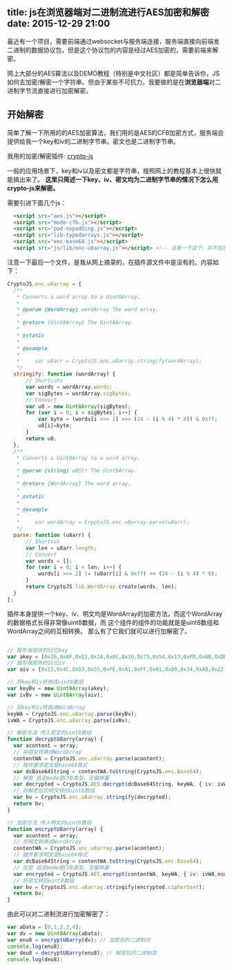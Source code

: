title: js在浏览器端对二进制流进行AES加密和解密
date: 2015-12-29 21:00
---

最近有一个项目，需要前端通过websocket与服务端连接，服务端直接向前端发二进制的数据协议包，但是这个协议包的内容是经过AES加密的，需要前端来解密。

网上大部分的AES算法以及DEMO教程（特别是中文社区）都是简单告诉你，JS如何去加密/解密一个字符串。但由于某些不可抗力，我要做的是在**浏览器端**对二进制字节流直接进行加密解密。

<!-- more -->

## 开始解密

简单了解一下所用的的AES加密算法，我们用的是AES的CFB加密方式，服务端会提供给我一个key和iv的二进制字节串。密文也是二进制字节串。

我用的加密/解密插件: [crypto-js](http://code.google.com/p/crypto-js)

一般的应用场景下，key和iv以及密文都是字符串，按照网上的教程基本上很快就能搞出来了。
**这里只简述一下key、iv、密文均为二进制字节串的情况下怎么用crypto-js来解密。**

需要引进下面几个js：
```html
  <script src="aes.js"></script>
  <script src="mode-cfb.js"></script>
  <script src="pad-nopadding.js"></script>
  <script src="lib-typedarrays.js"></script>
  <script src="enc-base64.js"></script>
  <script src="js/lib/enc-u8array.js"></script> <!-- 注意一下这个，并不在插件源文件中 -->
```

注意一下最后一个文件，是我从网上摘录的，在插件源文件中是没有的。内容如下：

```javascript
CryptoJS.enc.u8array = {
  /**
   * Converts a word array to a Uint8Array.
   *
   * @param {WordArray} wordArray The word array.
   *
   * @return {Uint8Array} The Uint8Array.
   *
   * @static
   *
   * @example
   *
   *     var u8arr = CryptoJS.enc.u8array.stringify(wordArray);
   */
  stringify: function (wordArray) {
      // Shortcuts
      var words = wordArray.words;
      var sigBytes = wordArray.sigBytes;
      // Convert
      var u8 = new Uint8Array(sigBytes);
      for (var i = 0; i < sigBytes; i++) {
          var byte = (words[i >>> 2] >>> (24 - (i % 4) * 8)) & 0xff;
          u8[i]=byte;
      }
      return u8;
  },
  /**
   * Converts a Uint8Array to a word array.
   *
   * @param {string} u8Str The Uint8Array.
   *
   * @return {WordArray} The word array.
   *
   * @static
   *
   * @example
   *
   *     var wordArray = CryptoJS.enc.u8array.parse(u8arr);
   */
  parse: function (u8arr) {
      // Shortcut
      var len = u8arr.length;
      // Convert
      var words = [];
      for (var i = 0; i < len; i++) {
          words[i >>> 2] |= (u8arr[i] & 0xff) << (24 - (i % 4) * 8);
      }
      return CryptoJS.lib.WordArray.create(words, len);
  }
};
```

插件本身提供一个key、iv、明文均是WordArray的加密方法，而这个WordArray的数据格式长得非常像uint8数据，而
这个组件的组件的功能就是是uint8数组和WordArray之间的互相转换。
那么有了它我们就可以进行加解密了。

```javascript

// 服务端提供的32位key
var akey = [0x26,0xAF,0xE2,0x1A,0x0C,0x16,0x73,0x54,0x13,0xFD,0x68,0xDD,0x8F,0xA0,0xB7,0xC1,0x57,0xA6,0x90,0xFF,0xCD,0xB3,0x54,0x61,0x10,0x07,0xD5,0x7E,0xDB,0x1E,0x4C,0xE9];
// 服务端提供的16位iv
var aiv = [0x15,0x4C,0xD3,0x55,0xFE,0xA1,0xFF,0x01,0x00,0x34,0xAB,0x22,0x08,0x4F,0x13,0x07];

// 将key和iv转换成uint8数组
var keyBv = new Uint8Array(akey);
var ivBv = new Uint8Array(aiv);

// 将key和iv转换成WordArray
keyWA = CryptoJS.enc.u8array.parse(keyBv);
ivWA = CryptoJS.enc.u8array.parse(ivBv);

// 解密方法 传入密文的uint8数组
function decryptU8arry(array) {
  var acontent = array;
  // 将密文转换成WordArray
  contentWA = CryptoJS.enc.u8array.parse(acontent);
  // 插件要求密文是base64格式
  var dcBase64String = contentWA.toString(CryptoJS.enc.Base64);
  // 解密 选定mode是CFB类型，无偏移量
  var decrypted = CryptoJS.AES.decrypt(dcBase64String, keyWA, { iv: ivWA,mode:CryptoJS.mode.CFB,padding:CryptoJS.pad.NoPadding});
  // 将解密后的明文转回uint8数组
  var bv = CryptoJS.enc.u8array.stringify(decrypted);
  return bv;
}

// 加密方法 传入明文的uint8数组
function encryptU8arry(array) {
  var acontent = array;
  // 将明文转换成WordArray
  contentWA = CryptoJS.enc.u8array.parse(acontent);
  // 插件要求明文是base64格式
  var dcBase64String = contentWA.toString(CryptoJS.enc.Base64);
  // 加密 选定mode是CFB类型，无偏移量
  var encrypted = CryptoJS.AES.encrypt(contentWA, keyWA, { iv: ivWA,mode:CryptoJS.mode.CFB,padding:CryptoJS.pad.NoPadding});
  // 将密文转回uint8数组
  var bv = CryptoJS.enc.u8array.stringify(encrypted.ciphertext);
  return bv;
}
```

由此可以对二进制流进行加密解密了：
```javascript
var aData = [0,1,2,3,4];
var dv = new Uint8Array(aData);
var enu8 = encryptU8arry(dv); // 加密后的二进制流
console.log(enu8);
var deu8 = decryptU8arry(enu8); // 解密后的二进制流
console.log(deu8);
```
